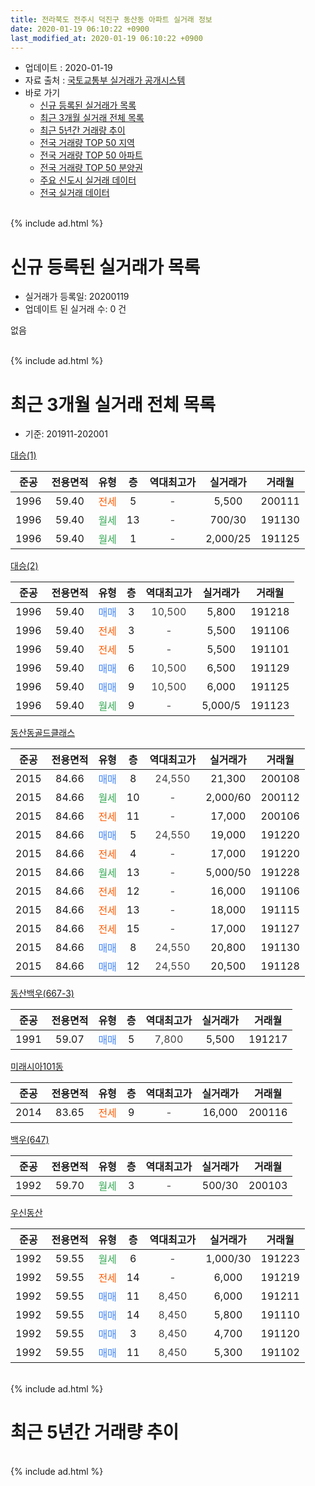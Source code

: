 ```yaml
---
title: 전라북도 전주시 덕진구 동산동 아파트 실거래 정보
date: 2020-01-19 06:10:22 +0900
last_modified_at: 2020-01-19 06:10:22 +0900
---
```


* 업데이트 : 2020-01-19
* 자료 출처 : [국토교통부 실거래가 공개시스템](http://rt.molit.go.kr)
* 바로 가기
    * [신규 등록된 실거래가 목록](#신규-등록된-실거래가-목록)
    * [최근 3개월 실거래 전체 목록](#최근-3개월-실거래-전체-목록)
    * [최근 5년간 거래량 추이](#최근-5년간-거래량-추이)
    * [전국 거래량 TOP 50 지역](https://apt-info.github.io/apt-trade-info/최근-3개월-전국에서-가장-거래가-많이-발생한-지역)
    * [전국 거래량 TOP 50 아파트](https://apt-info.github.io/apt-trade-info/최근-3개월-전국에서-가장-거래가-많이-발생한-아파트)
    * [전국 거래량 TOP 50 분양권](https://apt-info.github.io/apt-trade-info/최근-3개월-전국에서-가장-거래가-많이-발생한-분양권)
    * [주요 신도시 실거래 데이터](https://apt-info.github.io/apt-trade-info/주요-신도시)
    * [전국 실거래 데이터](https://apt-info.github.io/apt-trade-info/전국)
<br>
{% include ad.html %}
<br>

# 신규 등록된 실거래가 목록
* 실거래가 등록일: 20200119
* 업데이트 된 실거래 수: 0 건

없음

<br>
{% include ad.html %}
<br>

# 최근 3개월 실거래 전체 목록
* 기준: 201911-202001


[대승(1)](https://search.naver.com/search.naver?query=%EC%A0%84%EB%9D%BC%EB%B6%81%EB%8F%84+%EC%A0%84%EC%A3%BC%EC%8B%9C+%EB%8D%95%EC%A7%84%EA%B5%AC+%EB%8F%99%EC%82%B0%EB%8F%99+%EB%8C%80%EC%8A%B9%281%29)

|준공|전용면적|유형|층|역대최고가|실거래가|거래월|
|:---:|:---:|:---:|:---:|:---:|:---:|:---:|
|1996|59.40|<span style="color:#ff5a00">전세</span>|5|<span style="color:#444444">-</span>|5,500|200111|
|1996|59.40|<span style="color:#34a853">월세</span>|13|<span style="color:#444444">-</span>|700/30|191130|
|1996|59.40|<span style="color:#34a853">월세</span>|1|<span style="color:#444444">-</span>|2,000/25|191125|

[대승(2)](https://search.naver.com/search.naver?query=%EC%A0%84%EB%9D%BC%EB%B6%81%EB%8F%84+%EC%A0%84%EC%A3%BC%EC%8B%9C+%EB%8D%95%EC%A7%84%EA%B5%AC+%EB%8F%99%EC%82%B0%EB%8F%99+%EB%8C%80%EC%8A%B9%282%29)

|준공|전용면적|유형|층|역대최고가|실거래가|거래월|
|:---:|:---:|:---:|:---:|:---:|:---:|:---:|
|1996|59.40|<span style="color:#4285f3">매매</span>|3|<span style="color:#444444">10,500</span>|5,800|191218|
|1996|59.40|<span style="color:#ff5a00">전세</span>|3|<span style="color:#444444">-</span>|5,500|191106|
|1996|59.40|<span style="color:#ff5a00">전세</span>|5|<span style="color:#444444">-</span>|5,500|191101|
|1996|59.40|<span style="color:#4285f3">매매</span>|6|<span style="color:#444444">10,500</span>|6,500|191129|
|1996|59.40|<span style="color:#4285f3">매매</span>|9|<span style="color:#444444">10,500</span>|6,000|191125|
|1996|59.40|<span style="color:#34a853">월세</span>|9|<span style="color:#444444">-</span>|5,000/5|191123|

[동산동골드클래스](https://search.naver.com/search.naver?query=%EC%A0%84%EB%9D%BC%EB%B6%81%EB%8F%84+%EC%A0%84%EC%A3%BC%EC%8B%9C+%EB%8D%95%EC%A7%84%EA%B5%AC+%EB%8F%99%EC%82%B0%EB%8F%99+%EB%8F%99%EC%82%B0%EB%8F%99%EA%B3%A8%EB%93%9C%ED%81%B4%EB%9E%98%EC%8A%A4)

|준공|전용면적|유형|층|역대최고가|실거래가|거래월|
|:---:|:---:|:---:|:---:|:---:|:---:|:---:|
|2015|84.66|<span style="color:#4285f3">매매</span>|8|<span style="color:#444444">24,550</span>|21,300|200108|
|2015|84.66|<span style="color:#34a853">월세</span>|10|<span style="color:#444444">-</span>|2,000/60|200112|
|2015|84.66|<span style="color:#ff5a00">전세</span>|11|<span style="color:#444444">-</span>|17,000|200106|
|2015|84.66|<span style="color:#4285f3">매매</span>|5|<span style="color:#444444">24,550</span>|19,000|191220|
|2015|84.66|<span style="color:#ff5a00">전세</span>|4|<span style="color:#444444">-</span>|17,000|191220|
|2015|84.66|<span style="color:#34a853">월세</span>|13|<span style="color:#444444">-</span>|5,000/50|191228|
|2015|84.66|<span style="color:#ff5a00">전세</span>|12|<span style="color:#444444">-</span>|16,000|191106|
|2015|84.66|<span style="color:#ff5a00">전세</span>|13|<span style="color:#444444">-</span>|18,000|191115|
|2015|84.66|<span style="color:#ff5a00">전세</span>|15|<span style="color:#444444">-</span>|17,000|191127|
|2015|84.66|<span style="color:#4285f3">매매</span>|8|<span style="color:#444444">24,550</span>|20,800|191130|
|2015|84.66|<span style="color:#4285f3">매매</span>|12|<span style="color:#444444">24,550</span>|20,500|191128|

[동산백우(667-3)](https://search.naver.com/search.naver?query=%EC%A0%84%EB%9D%BC%EB%B6%81%EB%8F%84+%EC%A0%84%EC%A3%BC%EC%8B%9C+%EB%8D%95%EC%A7%84%EA%B5%AC+%EB%8F%99%EC%82%B0%EB%8F%99+%EB%8F%99%EC%82%B0%EB%B0%B1%EC%9A%B0%28667-3%29)

|준공|전용면적|유형|층|역대최고가|실거래가|거래월|
|:---:|:---:|:---:|:---:|:---:|:---:|:---:|
|1991|59.07|<span style="color:#4285f3">매매</span>|5|<span style="color:#444444">7,800</span>|5,500|191217|

[미래시아101동](https://search.naver.com/search.naver?query=%EC%A0%84%EB%9D%BC%EB%B6%81%EB%8F%84+%EC%A0%84%EC%A3%BC%EC%8B%9C+%EB%8D%95%EC%A7%84%EA%B5%AC+%EB%8F%99%EC%82%B0%EB%8F%99+%EB%AF%B8%EB%9E%98%EC%8B%9C%EC%95%84101%EB%8F%99)

|준공|전용면적|유형|층|역대최고가|실거래가|거래월|
|:---:|:---:|:---:|:---:|:---:|:---:|:---:|
|2014|83.65|<span style="color:#ff5a00">전세</span>|9|<span style="color:#444444">-</span>|16,000|200116|

[백우(647)](https://search.naver.com/search.naver?query=%EC%A0%84%EB%9D%BC%EB%B6%81%EB%8F%84+%EC%A0%84%EC%A3%BC%EC%8B%9C+%EB%8D%95%EC%A7%84%EA%B5%AC+%EB%8F%99%EC%82%B0%EB%8F%99+%EB%B0%B1%EC%9A%B0%28647%29)

|준공|전용면적|유형|층|역대최고가|실거래가|거래월|
|:---:|:---:|:---:|:---:|:---:|:---:|:---:|
|1992|59.70|<span style="color:#34a853">월세</span>|3|<span style="color:#444444">-</span>|500/30|200103|

[우신동산](https://search.naver.com/search.naver?query=%EC%A0%84%EB%9D%BC%EB%B6%81%EB%8F%84+%EC%A0%84%EC%A3%BC%EC%8B%9C+%EB%8D%95%EC%A7%84%EA%B5%AC+%EB%8F%99%EC%82%B0%EB%8F%99+%EC%9A%B0%EC%8B%A0%EB%8F%99%EC%82%B0)

|준공|전용면적|유형|층|역대최고가|실거래가|거래월|
|:---:|:---:|:---:|:---:|:---:|:---:|:---:|
|1992|59.55|<span style="color:#34a853">월세</span>|6|<span style="color:#444444">-</span>|1,000/30|191223|
|1992|59.55|<span style="color:#ff5a00">전세</span>|14|<span style="color:#444444">-</span>|6,000|191219|
|1992|59.55|<span style="color:#4285f3">매매</span>|11|<span style="color:#444444">8,450</span>|6,000|191211|
|1992|59.55|<span style="color:#4285f3">매매</span>|14|<span style="color:#444444">8,450</span>|5,800|191110|
|1992|59.55|<span style="color:#4285f3">매매</span>|3|<span style="color:#444444">8,450</span>|4,700|191120|
|1992|59.55|<span style="color:#4285f3">매매</span>|11|<span style="color:#444444">8,450</span>|5,300|191102|


<br>
{% include ad.html %}
<br>

# 최근 5년간 거래량 추이


<div style="width:100%;">
    <canvas id="deal_progress" height="200"></canvas>
</div>

<script>
new Chart(document.getElementById("deal_progress"), {
    type: 'line',
    data: {
        labels: ['201501','201502','201503','201504','201505','201506','201507','201508','201509','201510','201511','201512','201601','201602','201603','201604','201605','201606','201607','201608','201609','201610','201611','201612','201701','201702','201703','201704','201705','201706','201707','201708','201709','201710','201711','201712','201801','201802','201803','201804','201805','201806','201807','201808','201809','201810','201811','201812','201901','201902','201903','201904','201905','201906','201907','201908','201909','201910','201911','201912','202001'],
        datasets: [{
            label: '매매',
            pointRadius: 1,
            data: [12, 10, 13, 6, 13, 11, 14, 33, 9, 10, 7, 10, 11, 13, 17, 17, 15, 12, 13, 11, 14, 12, 7, 8, 13, 14, 12, 6, 8, 11, 6, 12, 6, 11, 14, 6, 9, 10, 14, 5, 13, 7, 12, 5, 5, 8, 4, 6, 12, 9, 8, 4, 6, 2, 8, 6, 8, 7, 7, 4, 1],
            borderColor: "rgba(255, 201, 14, 1)",
            backgroundColor: "rgba(255, 201, 14, 0.5)",
            fill: false,
            lineTension: 0
        },{
            label: '전월세',
            pointRadius: 1,
            data: [6, 8, 6, 8, 8, 4, 4, 10, 10, 15, 15, 22, 12, 10, 10, 3, 7, 2, 5, 5, 1, 5, 5, 2, 7, 6, 5, 4, 4, 7, 4, 4, 4, 7, 8, 11, 5, 6, 11, 4, 10, 10, 5, 5, 2, 5, 8, 6, 6, 8, 9, 4, 4, 4, 7, 9, 6, 6, 8, 4, 5],
            borderColor: "rgba(0, 141, 185, 1)",
            backgroundColor: "rgba(0, 141, 185, 0.5)",
            fill: false,
            lineTension: 0
        }
        ]
    },
    options: {
        responsive: true,
        title: {
            display: false
        },
        tooltips: {
            mode: 'index',
            intersect: false
        },
        hover: {
            mode: 'nearest',
            intersect: true
        },
        scales: {
            xAxes: [{
                display: true,
                scaleLabel: {
                    display: true,
                    labelString: '년/월'
                }
            }],
            yAxes: [{
                display: true,
                ticks: {
                    suggestedMin: 0,
                },
                scaleLabel: {
                    display: true,
                    labelString: '실거래 수'
                }
            }]
        }
    }
});

</script>


<br>
{% include ad.html %}
<br>


